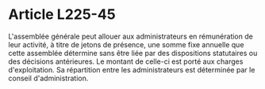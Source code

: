 # Article L225-45

L'assemblée générale peut allouer aux administrateurs en rémunération de leur activité, à titre de jetons de présence, une somme fixe annuelle que cette assemblée détermine sans être liée par des dispositions statutaires ou des décisions antérieures. Le montant de celle-ci est porté aux charges d'exploitation. Sa répartition entre les administrateurs est déterminée par le conseil d'administration.